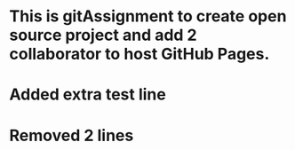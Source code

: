 # This is gitAssignment to create open source project and add 2 collaborator to host GitHub Pages.
# Added extra test line
# Removed 2 lines


